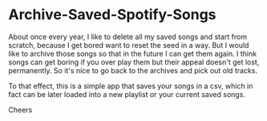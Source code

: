 # Archive-Saved-Spotify-Songs

About once every year, I like to delete all my saved songs and start from scratch, because I get bored want to reset the seed in a way. But I would like to archive those songs so that in the future I can get them again. I think songs can get boring if you over play them but their appeal doesn't get lost, permanently. So it's nice to go back to the archives and pick out old tracks.

To that effect, this is a simple app that saves your songs in a csv, which in fact can be later loaded into a new playlist or your current saved songs.

Cheers
